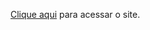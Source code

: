 <a href="https://fytoyota.github.io/cordel-moderno/index.html.html">Clique aqui</a> para acessar o site.
